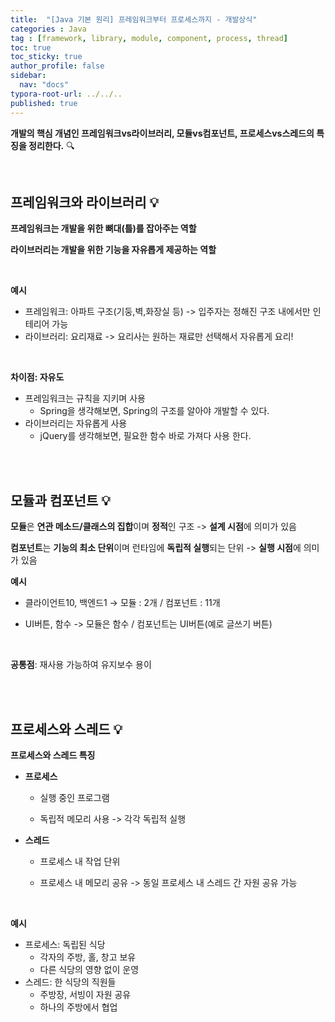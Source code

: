 ```yaml
---
title:  "[Java 기본 원리] 프레임워크부터 프로세스까지 - 개발상식"
categories : Java
tag : [framework, library, module, component, process, thread]
toc: true
toc_sticky: true
author_profile: false
sidebar:
  nav: "docs"
typora-root-url: ../../..
published: true
---
```




**개발의 핵심 개념인 프레임워크vs라이브러리, 모듈vs컴포넌트, 프로세스vs스레드의 특징을 정리한다.** 🔍

<br>

## 프레임워크와 라이브러리 💡

**프레임워크는 개발을 위한 뼈대(틀)를 잡아주는 역할**

**라이브러리는 개발을 위한 기능을 자유롭게 제공하는 역할**

<br>

**예시**

- 프레임워크: 아파트 구조(기둥,벽,화장실 등) -> 입주자는 정해진 구조 내에서만 인테리어 가능
- 라이브러리: 요리재료 -> 요리사는 원하는 재료만 선택해서 자유롭게 요리!

<br>

**차이점: 자유도**

- 프레임워크는 규칙을 지키며 사용
  - Spring을 생각해보면, Spring의 구조를 알아야 개발할 수 있다.
- 라이브러리는 자유롭게 사용
  - jQuery를 생각해보면, 필요한 함수 바로 가져다 사용 한다.

<br>

<br>

## 모듈과 컴포넌트 💡

**모듈**은 **연관 메소드/클래스의 집합**이며 **정적**인 구조 -> **설계 시점**에 의미가 있음

**컴포넌트**는 **기능의 최소 단위**이며 런타임에 **독립적 실행**되는 단위 -> **실행 시점**에 의미가 있음

**예시**

- 클라이언트10, 백엔드1 → 모듈 : 2개 / 컴포넌트 : 11개

- UI버튼, 함수 -> 모듈은 함수 / 컴포넌트는 UI버튼(예로 글쓰기 버튼)

<br>

**공통점**: 재사용 가능하여 유지보수 용이

<br>

<br>

## 프로세스와 스레드 💡

**프로세스와 스레드 특징**

- **프로세스**

  - 실행 중인 프로그램

  - 독립적 메모리 사용 -> 각각 독립적 실행

- **스레드**

  - 프로세스 내 작업 단위

  - 프로세스 내 메모리 공유 -> 동일 프로세스 내 스레드 간 자원 공유 가능

<br>

**예시**

- 프로세스: 독립된 식당
  - 각자의 주방, 홀, 창고 보유
  - 다른 식당의 영향 없이 운영
- 스레드: 한 식당의 직원들
  - 주방장, 서빙이 자원 공유
  - 하나의 주방에서 협업
